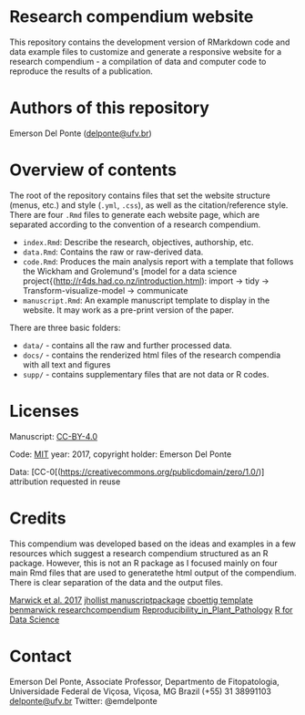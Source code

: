 # Research compendium website

This repository contains the development version of RMarkdown code and data example files to customize and generate a responsive website for a research compendium - a compilation of data and computer code to reproduce the results of a publication. 


# Authors of this repository

Emerson Del Ponte (delponte@ufv.br)

# Overview of contents

The root of the repository contains files that set the website structure (menus, etc.) and style  (`.yml`, `.css`), as well as the citation/reference style. There are four `.Rmd` files to generate each website page, which are separated according to the convention of a research compendium.

- `index.Rmd`: Describe the research, objectives, authorship, etc.
- `data.Rmd`: Contains the raw or raw-derived data.
- `code.Rmd`: Produces the main analysis report with a template that follows the Wickham and Grolemund's [model for a data science project{(http://r4ds.had.co.nz/introduction.html):  import -> tidy -> Transform-visualize-model -> communicate 
- `manuscript.Rmd`: An example manuscript template to display in the website. It may work as a pre-print version of the paper. 

There are three basic folders:

- `data/` - contains all the raw and further processed data.
- `docs/` - contains the renderized html files of the research compendia with all text and figures
- `supp/` - contains supplementary files that are not data or R codes.


# Licenses

Manuscript: [CC-BY-4.0](https://creativecommons.org/licenses/by/4.0/)

Code: [MIT](https://opensource.org/licenses/MIT) year: 2017, copyright holder: Emerson Del Ponte

Data: [CC-0[(https://creativecommons.org/publicdomain/zero/1.0/)] attribution requested in reuse

# Credits

This compendium was developed based on the ideas and examples in a few resources which suggest a research compendium structured as an R package. However, this is not an R package as I focused mainly on four main Rmd files that are used to generatethe html output of the compendium. There is clear separation of the data and the output files.

[Marwick et al. 2017](https://doi.org/10.7287/peerj.preprints.3192v1)
[jhollist manuscriptpackage](https://github.com/jhollist/manuscriptPackage)
[cboettig template](https://github.com/cboettig/template)
[benmarwick researchcompendium](https://github.com/benmarwick/researchcompendium)
[Reproducibility_in_Plant_Pathology](Reproducibility_in_Plant_Pathology)
[R for Data Science](http://r4ds.had.co.nz/)

# Contact

Emerson Del Ponte, Associate Professor, Departmento de Fitopatologia, Universidade Federal de Viçosa, Viçosa, MG Brazil
(+55) 31 38991103 
delponte@ufv.br
Twitter: @emdelponte

